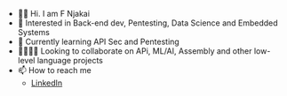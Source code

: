 - 👋🏿 Hi. I am F Njakai
- 👀 Interested in Back-end dev, Pentesting, Data Science and Embedded Systems
- 🌱 Currently learning API Sec and Pentesting
- 🫱🏿‍🫲🏻 Looking to collaborate on APi, ML/AI, Assembly and other low-level language projects
- 📫 How to reach me 
  - [LinkedIn](https://www.linkedin.com/in/fnjakai)

<!---
brk-a/brk-a is a ✨ special ✨ repository because its `README.md` (this file) appears on your GitHub profile.
You can click the Preview link to take a look at your changes.
--->
